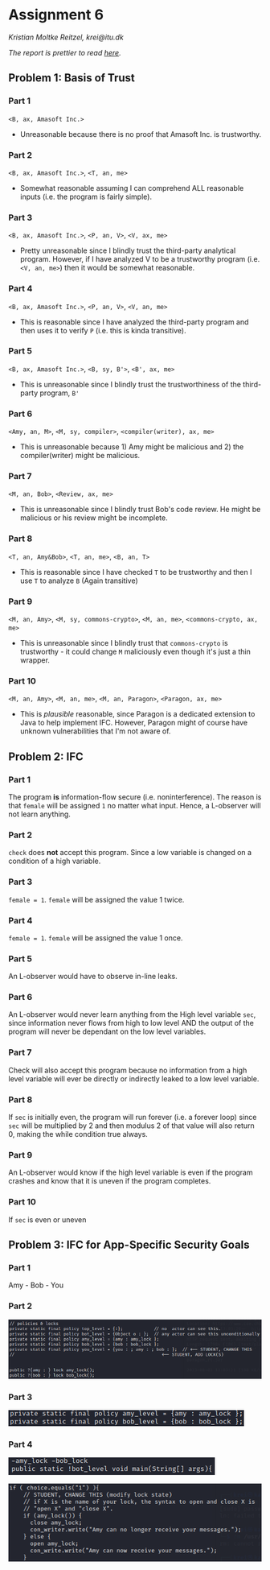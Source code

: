 # Assignment 6

_Kristian Moltke Reitzel, krei@itu.dk_

_The report is prettier to read [here](https://github.com/kmoltke/AIS-Assignments/tree/main/a6)._

## Problem 1: Basis of Trust

### Part 1
`<B, ax, Amasoft Inc.>`
- Unreasonable because there is no proof that Amasoft Inc. is trustworthy.
### Part 2
`<B, ax, Amasoft Inc.>`, `<T, an, me>`
- Somewhat reasonable assuming I can comprehend ALL reasonable inputs (i.e. the program is fairly simple).
### Part 3
`<B, ax, Amasoft Inc.>`, `<P, an, V>`, `<V, ax, me>`
- Pretty unreasonable since I blindly trust the third-party analytical program. However, if I have analyzed V to be a trustworthy program (i.e. `<V, an, me>`) then it would be somewhat reasonable.
### Part 4
`<B, ax, Amasoft Inc.>`, `<P, an, V>`, `<V, an, me>`
- This is reasonable since I have analyzed the third-party program and then uses it to verify `P` (i.e. this is kinda transitive).
### Part 5
`<B, ax, Amasoft Inc.>`, `<B, sy, B'>`, `<B', ax, me>`
- This is unreasonable since I blindly trust the trustworthiness of the third-party program, `B'`
### Part 6
`<Amy, an, M>`, `<M, sy, compiler>`, `<compiler(writer), ax, me>`
- This is unreasonable because 1) Amy might be malicious and 2) the compiler(writer) might be malicious.
### Part 7
`<M, an, Bob>`, `<Review, ax, me>`
- This is unreasonable since I blindly trust Bob's code review. He might be malicious or his review might be incomplete.
### Part 8
`<T, an, Amy&Bob>`, `<T, an, me>`, `<B, an, T>`
- This is reasonable since I have checked `T` to be trustworthy and then I use `T` to analyze `B` (Again transitive)
### Part 9
`<M, an, Amy>`, `<M, sy, commons-crypto>`, `<M, an, me>`, `<commons-crypto, ax, me>`
- This is unreasonable since I blindly trust that `commons-crypto` is trustworthy - it could change `M` maliciously even though it's just a thin wrapper.
### Part 10
`<M, an, Amy>`, `<M, an, me>`, `<M, an, Paragon>`, `<Paragon, ax, me>`
- This is _plausible_ reasonable, since Paragon is a dedicated extension to Java to help implement IFC. However, Paragon might of course have unknown vulnerabilities that I'm not aware of.

## Problem 2: IFC

### Part 1
The program **is** information-flow secure (i.e. noninterference). The reason is that `female` will be assigned `1` no matter what input. Hence, a L-observer will not learn anything.
### Part 2
`check` does **not** accept this program. Since a low variable is changed on a condition of a high variable.
### Part 3
`female = 1`. `female` will be assigned the value 1 twice.
### Part 4
`female = 1`. `female` will be assigned the value 1 once.
### Part 5
An L-observer would have to observe in-line leaks. 
### Part 6
An L-observer would never learn anything from the High level variable `sec`, since information never flows from high to low level AND the output of the program will never be dependant on the low level variables.
### Part 7
Check will also accept this program because no information from a high level variable will ever be directly or indirectly leaked to a low level variable.
### Part 8
If `sec` is initially even, the program will run forever (i.e. a forever loop) since `sec` will be multiplied by 2 and then modulus 2 of that value will also return 0, making the while condition true always.
### Part 9
An L-observer would know if the high level variable is even if the program crashes and know that it is uneven if the program completes.
### Part 10
If `sec` is even or uneven

## Problem 3:  IFC for App-Specific Security Goals
### Part 1
Amy - Bob - You

### Part 2
![img.png](img.png)

### Part 3
![img_3.png](img_3.png)

### Part 4
![img_1.png](img_1.png)

![img_2.png](img_2.png)